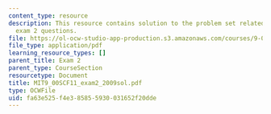 ```yaml
---
content_type: resource
description: This resource contains solution to the problem set related to 2009 practice
  exam 2 questions.
file: https://ol-ocw-studio-app-production.s3.amazonaws.com/courses/9-00sc-introduction-to-psychology-fall-2011/fa63e525f4e385855930031652f20dde_MIT9_00SCF11_exam2_2009sol.pdf
file_type: application/pdf
learning_resource_types: []
parent_title: Exam 2
parent_type: CourseSection
resourcetype: Document
title: MIT9_00SCF11_exam2_2009sol.pdf
type: OCWFile
uid: fa63e525-f4e3-8585-5930-031652f20dde
---
```

